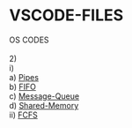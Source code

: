 # VSCODE-FILES

OS CODES<br><br>
2)<br>
    i)<br>
        a) [Pipes](https://github.com/adithya3403/VSCODE-FILES/blob/main/OS/pipes.c)<br>
        b) [FIFO](https://github.com/adithya3403/VSCODE-FILES/tree/main/OS/fifo)<br>
        c) [Message-Queue](https://github.com/adithya3403/VSCODE-FILES/tree/main/OS/ipcMsgQ)<br>
        d) [Shared-Memory](https://github.com/adithya3403/VSCODE-FILES/tree/main/OS/ipc_shared_mem)<br>
    ii) [FCFS](https://github.com/adithya3403/VSCODE-FILES/blob/main/OS/fcfs.c)<br>
<br>